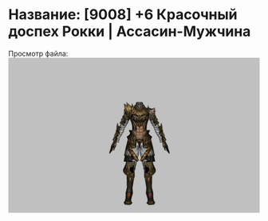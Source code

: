 # Название: [9008] +6 Красочный доспех Рокки | Ассасин-Мужчина

Просмотр файла:
![p060032.png](p060032.png)